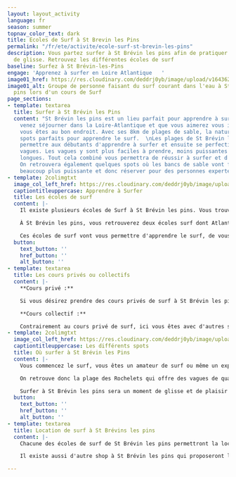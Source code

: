 ```yaml
---
layout: layout_activity
language: fr
season: summer
topnav_color_text: dark
title: Ecoles de Surf à St Brevin les Pins
permalink: "/fr/ete/activite/ecole-surf-st-brevin-les-pins"
description: Vous partez surfer à St Brévin les pins afin de pratiquer cette activité
  de glisse. Retrouvez les différentes écoles de surf
baseline: Surfez à St Brévin-les-Pins
engage: 'Apprenez à surfer en Loire Atlantique   '
image01_href: https://res.cloudinary.com/deddrj0yb/image/upload/v1643624276/website/Surf%20Atlantic/IMG_7712_jj6zyy.jpg
image01_alt: Groupe de personne faisant du surf courant dans l'eau à St Brévin les
  pins lors d'un cours de Surf
page_sections:
- template: textarea
  title: Surfer à St Brévin les Pins
  content: "St Brévin les pins est un lieu parfait pour apprendre à surfer. Si vous
    venez séjourner dans la Loire-Atlantique et que vous aimerez vous initier au surf,
    vous êtes au bon endroit. Avec ses 8km de plages de sable, la nature offre des
    spots parfaits pour apprendre le surf.  \nLes plages de St Brévin les pins vont
    permettre aux débutants d'apprendre à surfer et ensuite se perfectionner sur les
    vagues. Les vagues y sont plus faciles à prendre, moins puissantes et seront plutôt
    longues. Tout cela combiné vous permettra de réussir à surfer et d'apprendre correctement.
    On retrouvera également quelques spots où les bancs de sable vont former des vagues
    beaucoup plus puissante et donc réserver pour des personnes expertes en surf."
- template: 2colimgtxt
  image_col_left_href: https://res.cloudinary.com/deddrj0yb/image/upload/v1643624275/website/Surf%20Atlantic/DSC_1440_ruy2qd.jpg
  captiontitleuppercase: Apprendre à Surfer
  title: Les écoles de surf
  content: |-
    Il existe plusieurs écoles de Surf à St Brévin les pins. Vous trouverez différentes écoles de surf si vous désirez apprendre le surf pour la 1re fois, que vous désirez progresser sur les vagues, vous perfectionner et avoir un meilleur niveau.

    À St Brévin les pins, vous retrouverez deux écoles surf dont Atlantic surf Academy. Chacune de ses écoles proposerons des cours de surf privé, des cours de surf collectifs. Vous trouverez donc des séances de surf à la carte, mais aussi des stages de plusieurs jours et des stages de surf se déroulant uniquement le week-end. Il sera possible de prendre des cours de surf par pack de 10 par exemple.

    Ces écoles de surf vont vous permettre d'apprendre le surf, de vous initier à la glisse, quelque soit votre niveau et votre âge. Découvrez cette activité de glisse avec des moniteurs expérimentés, qui vous transmettront leur savoir, leur expérience afin de vous donner les meilleurs conseils possibles
  button:
    text_button: ''
    href_button: ''
    alt_button: ''
- template: textarea
  title: Les cours privés ou collectifs
  content: |-
    **Cours privé :**

    Si vous désirez prendre des cours privés de surf à St Brévin les pins au sein d'une école de surf, cela vous permettra d'avoir un professeur de surf totalement dédié à vous. Il vous accompagnera dans l'eau, analysera tous vos gestes et restera au près de vous afin de vous donner tous les conseils importants. Le moniteur vous permettra de vraiment progresser et de vous faire découvrir les différentes vagues, la compréhension de l'océan et toute la technique de surf. C'est la meilleure façon d'apprendre et de progresser en surf, mais elle est plus chère que si vous pratiquiez le surf en cours collectif.

    **Cours collectif :**

    Contrairement au cours privé de surf, ici vous êtes avec d'autres surfeurs. Le moniteur analyse donc plusieurs personnes lors de la même session de surf. Vous pourrez alors profiter d'un groupe motivant et passer un moment avec vos proches. Vous progresserez par les conseils du moniteur, mais aussi des surfeurs du groupe. Le cours collectif de surf est alors moins chère que le cours privé et sera parfait pour les débutants et ceux qui souhaitent se perfectionner.
- template: 2colimgtxt
  image_col_left_href: https://res.cloudinary.com/deddrj0yb/image/upload/v1643624275/website/Surf%20Atlantic/IMG_7584_itolid.jpg
  captiontitleuppercase: Les différents spots
  title: Où surfer à St Brévin les Pins
  content: |-
    Vous commencez le surf, vous êtes un amateur de surf ou même un expert en surf, à St Brévin les pins, il y a différents spots où trouver les meilleurs vagues.

    On retrouve donc la plage des Rochelets qui offre des vagues de qualité qui seront parfait pour débuter et pour se perfectionner. Mais il y a aura également la plage du Pointeau, de l'Océan et du Gohaud. Les différentes conditions vont aussi dépendre de la météo, de la marée etc.

    Surfer à St Brévin les pins sera un moment de glisse et de plaisir entre les conditions idéales de surf ainsi que les écoles de surf qui mettront tous leurs services à votre disposition. Apprenez le surf dans les meilleures conditions.
  button:
    text_button: ''
    href_button: ''
    alt_button: ''
- template: textarea
  title: Location de surf à St Brévins les pins
  content: |-
    Chacune des écoles de surf de St Brévin les pins permettront la location de matériel de surf. C'est-à-dire que vous retrouverez les planches de surf pour tous les niveaux, des leashs, ainsi que les combinaisons courtes ou longues. Si vous prenez des cours de surf, vous pourrez venir soit avec votre équipement, soit l'avoir directement sur place.

    Il existe aussi d'autre shop à St Brévin les pins qui proposeront la location de matériel et d'équipement de surf.

---
```

